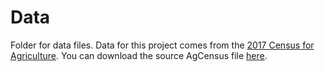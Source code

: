 # Data

Folder for data files. Data for this project comes from the [2017 Census for Agriculture](https://www.nass.usda.gov/AgCensus/). You can download the source AgCensus file [here](https://www.nass.usda.gov/Quick_Stats/CDQT/chapter/1/table/1).
